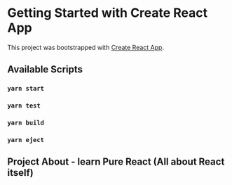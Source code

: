 # Getting Started with Create React App

This project was bootstrapped with [Create React App](https://github.com/facebook/create-react-app).

## Available Scripts

### `yarn start`
### `yarn test`
### `yarn build`
### `yarn eject`

## Project About - learn Pure React (All about React itself)

